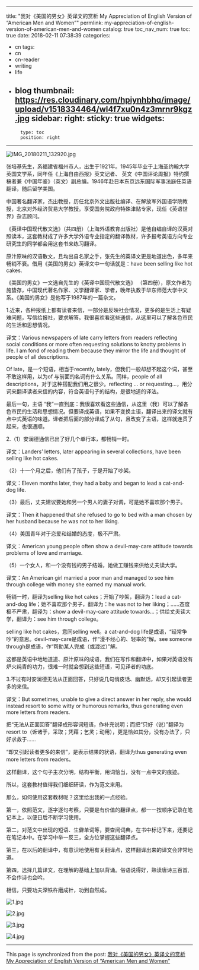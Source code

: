 
---
title: "我对《美国的男女》英译文的赏析 My Appreciation of English Version of “American Men and Women”"
permlink: my-appreciation-of-english-version-of-american-men-and-women
catalog: true
toc_nav_num: true
toc: true
date: 2018-02-11 07:38:39
categories:
- cn
tags:
- cn
- cn-reader
- writing
- life
- blog
thumbnail: https://res.cloudinary.com/hpiynhbhq/image/upload/v1518334464/wl4f7xu0n4z3mrnr9kgz.jpg
sidebar:
    right:
        sticky: true
widgets:
    -
        type: toc
        position: right
---


![IMG_20180211_132920.jpg](https://res.cloudinary.com/hpiynhbhq/image/upload/v1518334464/wl4f7xu0n4z3mrnr9kgz.jpg)





张培基先生，系福建省福州市人，出生于1921年。1945年毕业于上海圣约翰大学英国文学系，同年任《上海自由西报》英文记者、 英文《中国评论周报》特约撰稿者兼《中国年鉴》（英文）副总编。1946年赴日本东京远东国际军事法庭任英语翻译，随后留学美国。

中国著名翻译家，杰出教授，历任北京外文出版社编译、在解放军外国语学院教授，北京对外经济贸易大学教授。享受国务院政府特殊津贴专家，现任《英语世界》杂志顾问。

《英译中国现代散文选》（共四册）（上海外语教育出版社）是他自编自译的汉英对照读本，这套教材成了许多大学外语专业指定的翻译教材，许多报考英语方向专业研究生的同学都会用这套书来练习翻译。

原汁原味的汉语散文，且均出自名家之手，张先生的英译文更是地道出色，多年来畅销不衰。借用《美国的男女》英译文中一句话就是：have been selling like hot cakes. 

《美国的男女》一文选自先生的《英译中国现代散文选》 （第四册），原文作者为施蛰存，中国现代著名作家、文学翻译家、学者，晚年执教于华东师范大学中文系。《美国的男女》是他写于1987年的一篇杂文。

1.近来，各种报纸上都有读者来信，一部分是反映社会情况，更多的是生活上有疑难问题，写信给报社，要求解答。我很喜欢看这些通信，从这里可以了解各色市民的生活和思想情况。

译文：Various newspapers of late carry letters from readers reflecting social conditions or more often requesting solutions to knotty problems in life. I am fond of reading them because they mirror the life and thought of people of all descriptions.

Of late，是一个短语，相当于recently, lately，但我们一般却想不起这个词，甚至不敢这样用，以为of 与前面的名词有什么关系。同样，people of all descriptions，对于这种搭配我们用之很少。reflecting … or requesting…，用分词来翻译读者来信的内容，符合英语句子的结构，是很地道的译法。

最后一句，主语 “我”一直到底：我很喜欢看这些通信，从这里（我）可以了解各色市民的生活和思想情况。但要译成英语，如果不变换主语，翻译出来的译文就有点中式英语的味道。译者把后面的部分译成了从句，且改变了主语，这样就连贯了起来，也很通顺。

2.（1）安澜德通信已出了好几个单行本，都畅销一时。

译文：Landers’ letters, later appearing in several collections, have been selling like hot cakes.

（2）十一个月之后，他们有了孩子，于是开始了吵架。

译文：Eleven months later, they had a baby and began to lead a cat-and-dog life.

（3）最后，丈夫建议要她和另一个男人的妻子对调，可是她不喜欢那个男子。

译文：Then it happened that she refused to go to bed with a man chosen by her husband because he was not to her liking.

（4）美国青年对于恋爱和结婚的态度，极不严肃。

译文：American young people often show a devil-may-care attitude towards problems of love and marriage.

（5）一个女人，和一个没有钱的男子结婚，她做工赚钱来供给丈夫读大学。

译文：An American girl married a poor man and managed to see him through college with money she earned my manual work.

畅销一时，翻译为selling like hot cakes；开始了吵架，翻译为：lead a cat-and-dog life；她不喜欢那个男子，翻译为：he was not to her liking；……态度极不严肃，翻译为：show a devil-may-care attitude towards…；供给丈夫读大学，翻译为：see him through college。

selling like hot cakes，意同selling well。a cat-and-dog life是成语，“经常争吵”的意思。devil-may-care是成语，作“漫不经心的、轻率的”解。see someone through是成语，作“帮助某人完成（或渡过）”解。

这都是英语中地地道道、原汁原味的成语，我们在写作和翻译中，如果对英语没有炉火纯青的功力，很难一时就会想到这些短语，可见译者的功底。

3.不过有时安澜德无法从正面回答，只好说几句俏皮话、幽默话，却又引起读者更多的来信。

译文：But sometimes, unable to give a direct answer in her reply, she would instead resort to some witty or humorous remarks, thus generating even more letters from readers.

把“无法从正面回答”翻译成形容词短语，作补充说明；而把“只好（说）”翻译为resort to（诉诸于，采取；凭藉；乞灵；动用），更是恰如其分，没有办法了，只好求救于……

“却又引起读者更多的来信”，是表示结果的状语，翻译为thus generating even more letters from readers。

这样翻译，这个句子主次分明，结构平衡，用词恰当，没有一点中文的痕迹。

所以，这套教材值得我们细细研读，作为范文来用。

那么，如何使用这套教材呢？这里给出我的一点经验。

第一，依照范文，逐字逐句考察，只要是有价值的翻译点，都一一按顺序记录在笔记本上，以便日后不断学习使用。

第二，对范文中出现的短语、生僻单词等，要查阅词典，在书中标记下来，还要记在笔记本中。在学习中举一反三，全方位掌握这些翻译点。

第三，在以后的翻译中，有意识地使用有关翻译点，这样翻译出来的译文会非常地道。

第四，选择几篇译文，在理解的基础上加以背诵。俗语说得好，熟读唐诗三百首,不会作诗也会吟。

相信，只要功夫深铁杵磨成针，功到自然成。

![1.jpg](https://res.cloudinary.com/hpiynhbhq/image/upload/v1518334592/rr0zpyxdrfvdrmq7zmyr.jpg)

![2.jpg](https://res.cloudinary.com/hpiynhbhq/image/upload/v1518334612/se4n5irkoqgoaycibr8r.jpg)

![3.jpg](https://res.cloudinary.com/hpiynhbhq/image/upload/v1518334628/c927uggm9otqwlagnlqo.jpg)

![4.jpg](https://res.cloudinary.com/hpiynhbhq/image/upload/v1518334648/fs9ilpxhguc8zw6b7xka.jpg)

- - -

This page is synchronized from the post: [我对《美国的男女》英译文的赏析 My Appreciation of English Version of “American Men and Women”](https://steemit.com/@bring/my-appreciation-of-english-version-of-american-men-and-women)
